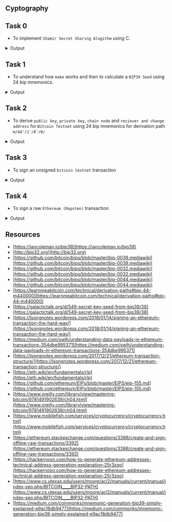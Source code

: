 ## Cyptography

## Task 0

* To implement ``Shamir Secret Sharing Alogithm`` using C.

<details>
<summary>Output</summary>

![task 1](screenshots/0.png)

</details>

## Task 1

* To understand how ``make`` works and then to calculate a ``BIP39 Seed`` using 24 bip mnemonics.

<details>
<summary>Output</summary>

![task 2](screenshots/1.png)

</details>

## Task 2

* To derive ``public key``, ``private key``, ``chain node`` and ``reciever and change address`` for ``Bitcoin Testnet`` using 24 bip mnemonics for derivation path ``m/44'/1'/0`/0/``

<details>
<summary>Output</summary>

![task 3](screenshots/2.png)

</details>

## Task 3

* To sign an unsigned ``bitcoin testnet`` transaction

<details>
<summary>Output</summary>

![task 3](screenshots/3.png)

</details>

## Task 4

* To sign a raw ``Ethereum (Ropsten)`` transaction

<details>
<summary>Output</summary>

![task 3](screenshots/4.png)

</details>


## Resources

* [https://iancoleman.io/bip39](https://iancoleman.io/bip39)
* [http://bip32.org](http://bip32.org)
* [https://github.com/bitcoin/bips/blob/master/bip-0039.mediawiki](https://github.com/bitcoin/bips/blob/master/bip-0039.mediawiki)
* [https://github.com/bitcoin/bips/blob/master/bip-0032.mediawiki](https://github.com/bitcoin/bips/blob/master/bip-0032.mediawiki)
* [https://github.com/bitcoin/bips/blob/master/bip-0044.mediawiki](https://github.com/bitcoin/bips/blob/master/bip-0044.mediawiki)
* [https://learnmeabitcoin.com/technical/derivation-paths#bip-44-m440000](https://learnmeabitcoin.com/technical/derivation-paths#bip-44-m440000)
* [https://galactictalk.org/d/549-secret-key-seed-from-bip39/38](https://galactictalk.org/d/549-secret-key-seed-from-bip39/38)
* [https://lsongnotes.wordpress.com/2018/01/14/signing-an-ethereum-transaction-the-hard-way/](https://lsongnotes.wordpress.com/2018/01/14/signing-an-ethereum-transaction-the-hard-way/)
* [https://medium.com/swlh/understanding-data-payloads-in-ethereum-transactions-354dbe995371](https://medium.com/swlh/understanding-data-payloads-in-ethereum-transactions-354dbe995371)
* [https://lsongnotes.wordpress.com/2017/12/21/ethereum-transaction-structure/](https://lsongnotes.wordpress.com/2017/12/21/ethereum-transaction-structure/)
* [https://eth.wiki/en/fundamentals/rlp](https://eth.wiki/en/fundamentals/rlp)
* [https://github.com/ethereum/EIPs/blob/master/EIPS/eip-155.md](https://github.com/ethereum/EIPs/blob/master/EIPS/eip-155.md)
* [https://www.oreilly.com/library/view/mastering-bitcoin/9781491902639/ch04.html](https://www.oreilly.com/library/view/mastering-bitcoin/9781491902639/ch04.html)
* [https://www.mobilefish.com/services/cryptocurrency/cryptocurrency.html](https://www.mobilefish.com/services/cryptocurrency/cryptocurrency.html)
* [https://ethereum.stackexchange.com/questions/3386/create-and-sign-offline-raw-transactions/3392](https://ethereum.stackexchange.com/questions/3386/create-and-sign-offline-raw-transactions/3392)
* [https://hackernoon.com/how-to-generate-ethereum-addresses-technical-address-generation-explanation-25r3zqo](https://hackernoon.com/how-to-generate-ethereum-addresses-technical-address-generation-explanation-25r3zqo)
* [https://www.cs.utexas.edu/users/moore/acl2/manuals/current/manual/index-seo.php/BITCOIN____BIP32-PATH](https://www.cs.utexas.edu/users/moore/acl2/manuals/current/manual/index-seo.php/BITCOIN____BIP32-PATH)
* [https://medium.com/coinmonks/mnemonic-generation-bip39-simply-explained-e9ac18db9477](https://medium.com/coinmonks/mnemonic-generation-bip39-simply-explained-e9ac18db9477)